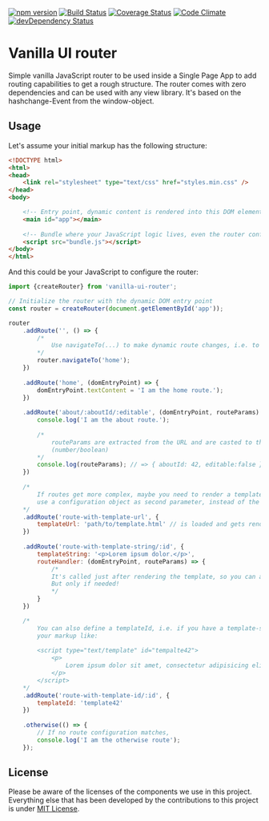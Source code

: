 [![npm version](https://badge.fury.io/js/vanilla-ui-router.svg)](http://badge.fury.io/js/vanilla-ui-router)
[![Build Status](https://travis-ci.org/micromata/vanilla-ui-router.svg?branch=master)](https://travis-ci.org/micromata/vanilla-ui-router)
[![Coverage Status](https://coveralls.io/repos/github/micromata/vanilla-ui-router/badge.svg?branch=master)](https://coveralls.io/github/micromata/vanilla-ui-router?branch=master)
[![Code Climate](https://codeclimate.com/github/micromata/vanilla-ui-router/badges/gpa.svg)](https://codeclimate.com/github/micromata/vanilla-ui-router)
[![devDependency Status](https://david-dm.org/micromata/vanilla-ui-router/dev-status.svg?theme=shields.io)](https://david-dm.org/micromata/vanilla-ui-router#info=devDependencies)

# Vanilla UI router

Simple vanilla JavaScript router to be used inside a Single Page App to add routing capabilities to get a rough structure. The router comes with zero dependencies and can be used with any view library. It's based on the hashchange-Event from the window-object.

## Usage
Let's assume your initial markup has the following structure: 

```html
<!DOCTYPE html>
<html>
<head>
	<link rel="stylesheet" type="text/css" href="styles.min.css" />
</head>
<body>

	<!-- Entry point, dynamic content is rendered into this DOM element -->
	<main id="app"></main> 
	
	<!-- Bundle where your JavaScript logic lives, even the router configuration -->
	<script src="bundle.js"></script>
</body>
</html>
```

And this could be your JavaScript to configure the router:

```javascript
import {createRouter} from 'vanilla-ui-router';

// Initialize the router with the dynamic DOM entry point
const router = createRouter(document.getElementById('app'));

router
	.addRoute('', () => {
		/* 
			Use navigateTo(...) to make dynamic route changes, i.e. to redirect to another route 
		*/
		router.navigateTo('home');
	})
	
	.addRoute('home', (domEntryPoint) => {
		domEntryPoint.textContent = 'I am the home route.');
	})
	
	.addRoute('about/:aboutId/:editable', (domEntryPoint, routeParams) => {
		console.log('I am the about route.');
		
		/*
			routeParams are extracted from the URL and are casted to the correct type 
			(number/boolean)
		*/
		console.log(routeParams); // => { aboutId: 42, editable:false }
	})
	
	/* 
		If routes get more complex, maybe you need to render a template Url, 
		use a configuration object as second parameter, instead of the function
	*/
	.addRoute('route-with-template-url', {
		templateUrl: 'path/to/template.html' // is loaded and gets rendered 
	})
	
	.addRoute('route-with-template-string/:id', {
		templateString: '<p>Lorem ipsum dolor.</p>',
		routeHandler: (domEntryPoint, routeParams) => {
			/* 
			It's called just after rendering the template, so you can add route-specific logic. 
			But only if needed!
			*/
		}
	})

	/*
		You can also define a templateId, i.e. if you have a template-script inside 
		your markup like:
		
		<script type="text/template" id="tempalte42">
			<p>
				Lorem ipsum dolor sit amet, consectetur adipisicing elit. Dolor, tenetur?
			</p>
		</script>
	*/
	.addRoute('route-with-template-id/:id', {
		templateId: 'template42'
	})
	
	.otherwise(() => {
		// If no route configuration matches, 
		console.log('I am the otherwise route');
	});

```

## License

Please be aware of the licenses of the components we use in this project. Everything else that has been developed by the contributions to this project is under [MIT License](LICENSE).
